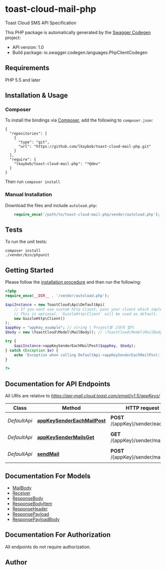 # toast-cloud-mail-php
Toast Cloud SMS API Specification

This PHP package is automatically generated by the [Swagger Codegen](https://github.com/swagger-api/swagger-codegen) project:

- API version: 1.0
- Build package: io.swagger.codegen.languages.PhpClientCodegen

## Requirements

PHP 5.5 and later

## Installation & Usage
### Composer

To install the bindings via [Composer](http://getcomposer.org/), add the following to `composer.json`:

```
{
  "repositories": [
    {
      "type": "git",
      "url": "https://github.com/lkaybob/toast-cloud-mail-php.git"
    }
  ],
  "require": {
    "lkaybob/toast-cloud-mail-php": "*@dev"
  }
}
```

Then run `composer install`

### Manual Installation

Download the files and include `autoload.php`:

```php
    require_once('/path/to/toast-cloud-mail-php/vendor/autoload.php');
```

## Tests

To run the unit tests:

```
composer install
./vendor/bin/phpunit
```

## Getting Started

Please follow the [installation procedure](#installation--usage) and then run the following:

```php
<?php
require_once(__DIR__ . '/vendor/autoload.php');

$apiInstance = new ToastCloud\Api\DefaultApi(
    // If you want use custom http client, pass your client which implements `GuzzleHttp\ClientInterface`.
    // This is optional, `GuzzleHttp\Client` will be used as default.
    new GuzzleHttp\Client()
);
$appKey = "appKey_example"; // string | Project별 고유의 앱키
$body = new \ToastCloud\Model\MailBody(); // \ToastCloud\Model\MailBody | 

try {
    $apiInstance->appKeySenderEachMailPost($appKey, $body);
} catch (Exception $e) {
    echo 'Exception when calling DefaultApi->appKeySenderEachMailPost: ', $e->getMessage(), PHP_EOL;
}

?>
```

## Documentation for API Endpoints

All URIs are relative to *https://api-mail.cloud.toast.com/email/v1.5/appKeys/*

Class | Method | HTTP request | Description
------------ | ------------- | ------------- | -------------
*DefaultApi* | [**appKeySenderEachMailPost**](docs/Api/DefaultApi.md#appkeysendereachmailpost) | **POST** /{appKey}/sender/eachMail | 개별 메일 발송
*DefaultApi* | [**appKeySenderMailsGet**](docs/Api/DefaultApi.md#appkeysendermailsget) | **GET** /{appKey}/sender/mails | 메일 발송 리스트 조회
*DefaultApi* | [**sendMail**](docs/Api/DefaultApi.md#sendmail) | **POST** /{appKey}/sender/mail | 일반 메일 발송


## Documentation For Models

 - [MailBody](docs/Model/MailBody.md)
 - [Receiver](docs/Model/Receiver.md)
 - [ResponseBody](docs/Model/ResponseBody.md)
 - [ResponseBodyItem](docs/Model/ResponseBodyItem.md)
 - [ResponseHeader](docs/Model/ResponseHeader.md)
 - [ResponsePayload](docs/Model/ResponsePayload.md)
 - [ResponsePayloadBody](docs/Model/ResponsePayloadBody.md)


## Documentation For Authorization

 All endpoints do not require authorization.


## Author




